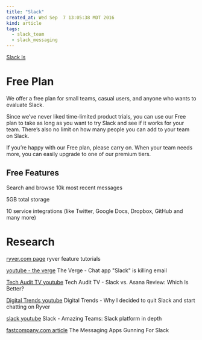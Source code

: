 ```yaml
---
title: "Slack"
created_at: Wed Sep  7 13:05:38 MDT 2016
kind: article
tags:
  - slack_team
  - slack_messaging
---
```



<a href="https://slack.com/is" target="_blank">Slack Is</a>

# Free Plan

We offer a free plan for small teams, casual users, and anyone who wants
to evaluate Slack.

Since we’ve never liked time-limited product trials, you can use our
Free plan to take as long as you want to try Slack and see if it works
for your team. There’s also no limit on how many people you can add
to your team on Slack.

If you’re happy with our Free plan, please carry on. When your team
needs more, you can easily upgrade to one of our premium tiers.

## Free Features

Search and browse 10k most recent messages

5GB total storage

10 service integrations (like Twitter, Google Docs, Dropbox, GitHub and many more)

# Research


<a href="http://www.ryver.com/feature-tutorials/" target="_blank">ryver.com page</a>
ryver feature tutorials

<a href="https://www.youtube.com/watch?v=MHdYIYe_Dko" target="_blank">youtube - the verge</a>
The Verge - Chat app "Slack" is killing email

<a href="https://www.youtube.com/watch?v=KY0EM238syA" target="_blank">Tech Audit TV youtube</a>
Tech Audit TV - Slack vs. Asana Review: Which Is Better?

<a href="https://www.youtube.com/watch?v=u1J8tBloqM0" target="_blank">Digital Trends youtube</a>
Digital Trends - Why I decided to quit Slack and start chatting on Ryver

<a href="https://www.youtube.com/watch?v=fgfGKA5LroI" target="_blank">slack youtube</a>
Slack - Amazing Teams: Slack platform in depth

<a href="http://www.fastcompany.com/3050668/elasticity/the-messaging-apps-gunning-for-slack" target="_blank">fastcompany.com article</a>
The Messaging Apps Gunning For Slack

<!--
html boilerplate
<a href="" target="_blank"></a>
<a name=""></a>
<img src="" width="400px">
<ul>
  <li></li>
</ul>
<pre>
</pre>
<pre><code>
</code></pre>
<math xmlns='http://www.w3.org/1998/Math/MathML' display='block'>
</math>
-->
